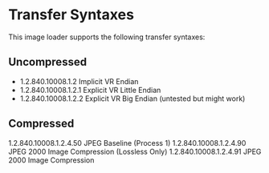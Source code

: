 Transfer Syntaxes
=================

This image loader supports the following transfer syntaxes:

Uncompressed
------------
* 1.2.840.10008.1.2	Implicit VR Endian
* 1.2.840.10008.1.2.1	Explicit VR Little Endian
* 1.2.840.10008.1.2.2	Explicit VR Big Endian (untested but might work)

Compressed
----------
1.2.840.10008.1.2.4.50	JPEG Baseline (Process 1)
1.2.840.10008.1.2.4.90	JPEG 2000 Image Compression (Lossless Only)
1.2.840.10008.1.2.4.91	JPEG 2000 Image Compression	

